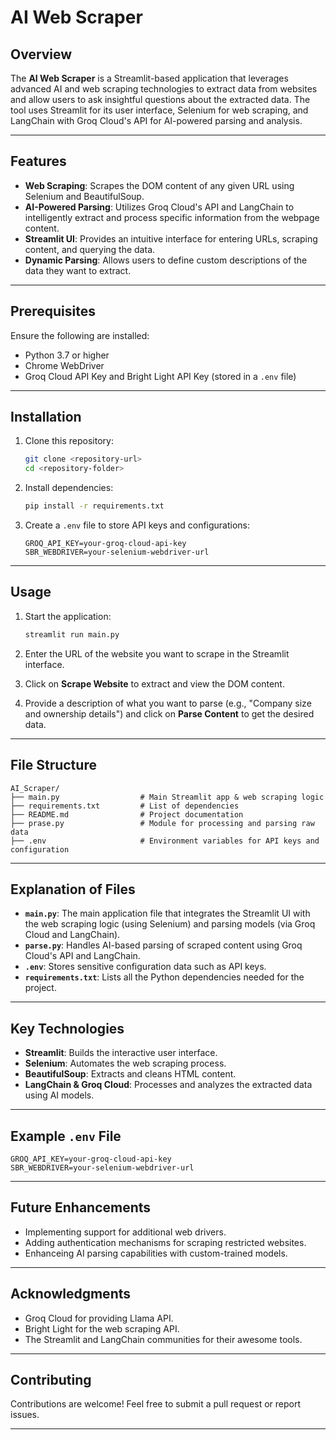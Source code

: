 # AI Web Scraper  

## Overview  
The **AI Web Scraper** is a Streamlit-based application that leverages advanced AI and web scraping technologies to extract data from websites and allow users to ask insightful questions about the extracted data. The tool uses Streamlit for its user interface, Selenium for web scraping, and LangChain with Groq Cloud's API for AI-powered parsing and analysis.

---

## Features  
- **Web Scraping**: Scrapes the DOM content of any given URL using Selenium and BeautifulSoup.  
- **AI-Powered Parsing**: Utilizes Groq Cloud's API and LangChain to intelligently extract and process specific information from the webpage content.  
- **Streamlit UI**: Provides an intuitive interface for entering URLs, scraping content, and querying the data.  
- **Dynamic Parsing**: Allows users to define custom descriptions of the data they want to extract.  

---

## Prerequisites  
Ensure the following are installed:  
- Python 3.7 or higher  
- Chrome WebDriver  
- Groq Cloud API Key and Bright Light API Key (stored in a `.env` file)  

---

## Installation  

1. Clone this repository:  
   ```bash
   git clone <repository-url>
   cd <repository-folder>
   ```

2. Install dependencies:  
   ```bash
   pip install -r requirements.txt
   ```

3. Create a `.env` file to store API keys and configurations:  
   ```plaintext
   GROQ_API_KEY=your-groq-cloud-api-key
   SBR_WEBDRIVER=your-selenium-webdriver-url
   ```

---

## Usage  

1. Start the application:  
   ```bash
   streamlit run main.py
   ```

2. Enter the URL of the website you want to scrape in the Streamlit interface.  

3. Click on **Scrape Website** to extract and view the DOM content.  

4. Provide a description of what you want to parse (e.g., "Company size and ownership details") and click on **Parse Content** to get the desired data.  

---

## File Structure  
```plaintext
AI_Scraper/
├── main.py                  # Main Streamlit app & web scraping logic
├── requirements.txt         # List of dependencies
├── README.md                # Project documentation
├── prase.py                 # Module for processing and parsing raw data
├── .env                     # Environment variables for API keys and configuration
```

---

## Explanation of Files  

- **`main.py`**: The main application file that integrates the Streamlit UI with the web scraping logic (using Selenium) and parsing models (via Groq Cloud and LangChain).
- **`parse.py`**: Handles AI-based parsing of scraped content using Groq Cloud's API and LangChain.  
- **`.env`**: Stores sensitive configuration data such as API keys.  
- **`requirements.txt`**: Lists all the Python dependencies needed for the project.  

---

## Key Technologies  

- **Streamlit**: Builds the interactive user interface.  
- **Selenium**: Automates the web scraping process.  
- **BeautifulSoup**: Extracts and cleans HTML content.  
- **LangChain & Groq Cloud**: Processes and analyzes the extracted data using AI models.  

---

## Example `.env` File  
```plaintext
GROQ_API_KEY=your-groq-cloud-api-key
SBR_WEBDRIVER=your-selenium-webdriver-url
```

---

## Future Enhancements  
- Implementing support for additional web drivers.  
- Adding authentication mechanisms for scraping restricted websites.  
- Enhanceing AI parsing capabilities with custom-trained models.  

---

## Acknowledgments

- Groq Cloud for providing Llama API.
- Bright Light for the web scraping API.
- The Streamlit and LangChain communities for their awesome tools.

---

## Contributing  
Contributions are welcome! Feel free to submit a pull request or report issues.

---
